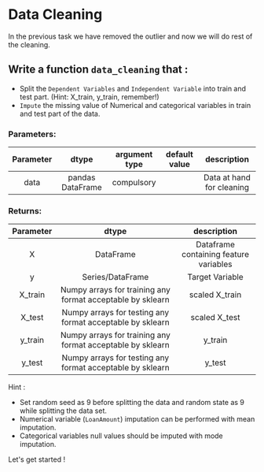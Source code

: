 # Data Cleaning

In the previous task we have removed the outlier and now we will do rest of the cleaning.

## Write a function `data_cleaning` that :
- Split the `Dependent Variables` and `Independent Variable` into train and test part. (Hint: X_train, y_train, remember!)
- `Impute` the missing value of Numerical and categorical variables in train and test part of the data.
 
### Parameters:

| Parameter | dtype | argument type | default value | description |
| :---: | :---: | :---: | :---: | :---: |
| data | pandas DataFrame| compulsory |  | Data at hand for cleaning|


### Returns:

| Parameter | dtype  | description |
| :---: | :---: |:---: |
| X | DataFrame | Dataframe containing feature variables |
| y | Series/DataFrame | Target Variable |
| X_train | Numpy arrays for training any format acceptable by sklearn| scaled X_train |
| X_test | Numpy arrays for testing any format acceptable by sklearn| scaled X_test |
| y_train | Numpy arrays for training any format acceptable by sklearn   | y_train |
| y_test |  Numpy arrays for testing any format acceptable by sklearn   | y_test |

Hint : 
- Set random seed as 9 before splitting the data and random state as 9 while splitting the data set.
- Numerical variable (`LoanAmount`) imputation can be performed with mean imputation.
- Categorical variables null values should be imputed with mode imputation.

Let's get started !

